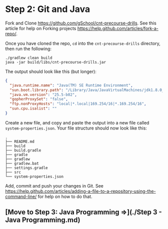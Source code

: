 # Step 2: Git and Java

Fork and Clone https://github.com/gSchool/cnt-precourse-drills.  See this article for help on Forking projects https://help.github.com/articles/fork-a-repo/.

Once you have cloned the repo, `cd` into the `cnt-precourse-drills` directory, then run the following:

```
./gradlew clean build
java -jar build/libs/cnt-precourse-drills.jar
```

The output should look like this (but longer):

```json
{
  "java.runtime.name": "Java(TM) SE Runtime Environment",
  "sun.boot.library.path": "/Library/Java/JavaVirtualMachines/jdk1.8.0_05.jdk/Contents/Home/jre/lib",
  "java.vm.version": "25.5-b02",
  "gopherProxySet": "false",
  "ftp.nonProxyHosts": "local|*.local|169.254/16|*.169.254/16",
  "sun.cpu.isalist": ""
}
```

Create a new file, and copy and paste the output into a new file called `system-properties.json`.  Your file structure should now look like this:

```
.
├── README.md
├── build
├── build.gradle
├── gradle
├── gradlew
├── gradlew.bat
├── settings.gradle
├── src
└── system-properties.json
```

Add, commit and push your changes in Git.  See https://help.github.com/articles/adding-a-file-to-a-repository-using-the-command-line/ for help on how to do that.

## [Move to Step 3: Java Programming =>](./Step 3 - Java Programming.md)
